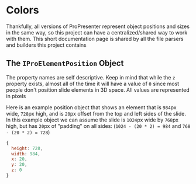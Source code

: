 # Colors
Thankfully, all versions of ProPresenter represent object positions and sizes in the same way, so this project can have a centralized/shared way to work with them. This short documentation page is shared by all the file parsers and builders this project contains


## The `IProElementPosition` Object
The property names are self descriptive. Keep in mind that while the `z` property exists, almost all of the time it will have a value of `0` since most people don't position slide elements in 3D space. All values are represented in pixels

Here is an example position object that shows an element that is `984`px wide, `728`px high, and is `20`px offset from the top and left sides of the slide. In this example object we can assume the slide is `1024`px wide by `768`px high, but has `20`px of "padding" on all sides: (`1024 - (20 * 2) = 984` and `768 - (20 * 2) = 728`)
```javascript
{
  height: 728,
  width: 984, 
  x: 20,      
  y: 20,      
  z: 0        
}
```
